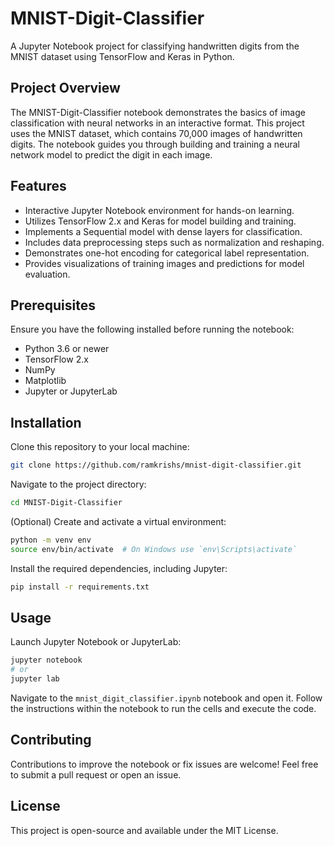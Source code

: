 # MNIST-Digit-Classifier

A Jupyter Notebook project for classifying handwritten digits from the MNIST dataset using TensorFlow and Keras in Python.

## Project Overview

The MNIST-Digit-Classifier notebook demonstrates the basics of image classification with neural networks in an interactive format. This project uses the MNIST dataset, which contains 70,000 images of handwritten digits. The notebook guides you through building and training a neural network model to predict the digit in each image.

## Features

- Interactive Jupyter Notebook environment for hands-on learning.
- Utilizes TensorFlow 2.x and Keras for model building and training.
- Implements a Sequential model with dense layers for classification.
- Includes data preprocessing steps such as normalization and reshaping.
- Demonstrates one-hot encoding for categorical label representation.
- Provides visualizations of training images and predictions for model evaluation.

## Prerequisites

Ensure you have the following installed before running the notebook:
- Python 3.6 or newer
- TensorFlow 2.x
- NumPy
- Matplotlib
- Jupyter or JupyterLab

## Installation

Clone this repository to your local machine:

```bash
git clone https://github.com/ramkrishs/mnist-digit-classifier.git
```

Navigate to the project directory:

```bash
cd MNIST-Digit-Classifier
```

(Optional) Create and activate a virtual environment:

```bash
python -m venv env
source env/bin/activate  # On Windows use `env\Scripts\activate`
```

Install the required dependencies, including Jupyter:

```bash
pip install -r requirements.txt
```

## Usage

Launch Jupyter Notebook or JupyterLab:

```bash
jupyter notebook
# or
jupyter lab
```

Navigate to the `mnist_digit_classifier.ipynb` notebook and open it. Follow the instructions within the notebook to run the cells and execute the code.

## Contributing

Contributions to improve the notebook or fix issues are welcome! Feel free to submit a pull request or open an issue.

## License

This project is open-source and available under the MIT License.
